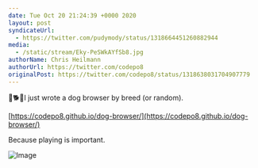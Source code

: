 ```yaml
---
date: Tue Oct 20 21:24:39 +0000 2020
layout: post
syndicateUrl:
  - https://twitter.com/pudymody/status/1318664451260882944
media:
  - /static/stream/Eky-PeSWkAYfSb8.jpg
authorName: Chris Heilmann
authorUrl: https://twitter.com/codepo8
originalPost: https://twitter.com/codepo8/status/1318638031704907779
---
```

🐩🐕🐶I just wrote a dog browser by breed (or random). 

[https://codepo8.github.io/dog-browser/](https://codepo8.github.io/dog-browser/)

Because playing is important. 

![Image](/static/stream/Eky-PeSWkAYfSb8.jpg)